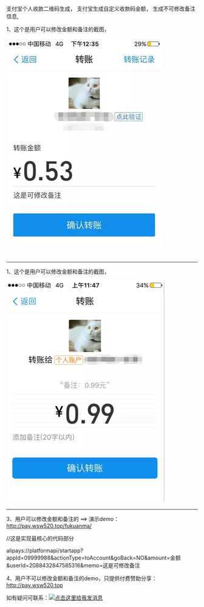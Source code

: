 # 
支付宝个人收款二维码生成，
支付宝生成自定义收款码金额，
生成不可修改备注信息,


1、这个是用户可以修改金额和备注的截图，

![image](https://github.com/apppay/zhifubao/blob/master/11.png)

<hr>

1、这个是用户可以修改金额和备注的截图，

![image](https://github.com/apppay/zhifubao/blob/master/22.png)

<hr>



3、用户可以修改金额和备注的  ==>  演示demo： http://pay.wsw520.top/fukuanma/



//这是实现最核心的代码部分

alipays://platformapi/startapp?appId=09999988&actionType=toAccount&goBack=NO&amount=金额&userId=2088432847585316&memo=这是可修改备注



4、用户不可以修改金额和备注的demo，只提供付费赞助分享： http://pay.wsw520.top




如有疑问可联系：<a target="_blank" href="http://wpa.qq.com/msgrd?v=3&uin=754219009&site=qq&menu=yes"><img border="0" src="http://wpa.qq.com/pa?p=2:754219009:51" alt="点击这里给我发消息" title="点击这里给我发消息"/></a>
